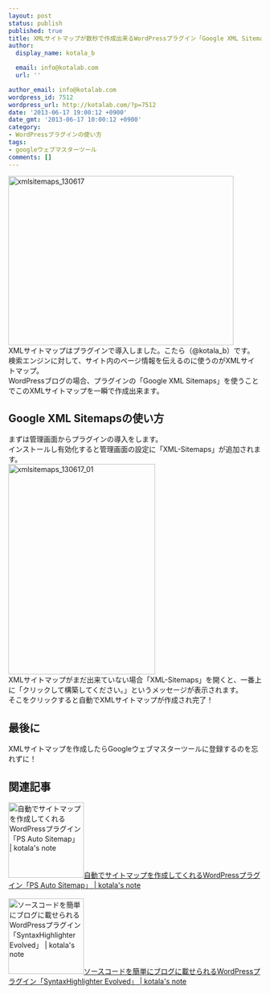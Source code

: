 ```yaml
---
layout: post
status: publish
published: true
title: XMLサイトマップが数秒で作成出来るWordPressプラグイン「Google XML Sitemaps」
author:
  display_name: kotala_b

  email: info@kotalab.com
  url: ''

author_email: info@kotalab.com
wordpress_id: 7512
wordpress_url: http://kotalab.com/?p=7512
date: '2013-06-17 19:00:12 +0900'
date_gmt: '2013-06-17 10:00:12 +0900'
category:
- WordPressプラグインの使い方
tags:
- googleウェブマスターツール
comments: []
---
```

<p><img src="http://kotalab.com/wp-content/uploads/xmlsitemaps_130617-448x336.jpg" alt="xmlsitemaps_130617" width="448" height="336" class="alignnone size-large wp-image-7514" /><br />
XMLサイトマップはプラグインで導入しました。こたら（@kotala_b）です。<br />
検索エンジンに対して、サイト内のページ情報を伝えるのに使うのがXMLサイトマップ。<br />
WordPressブログの場合、プラグインの「Google XML Sitemaps」を使うことでこのXMLサイトマップを一瞬で作成出来ます。<br />
<!--more--></p>
<h2>Google XML Sitemapsの使い方</h2>
<p>まずは管理画面からプラグインの導入をします。<br />
インストールし有効化すると管理画面の設定に「XML-Sitemaps」が追加されます。<br />
<img src="http://kotalab.com/wp-content/uploads/xmlsitemaps_130617_01.jpg" alt="xmlsitemaps_130617_01" width="292" height="418" class="alignnone size-full wp-image-7513" /><br />
XMLサイトマップがまだ出来ていない場合「XML-Sitemaps」を開くと、一番上に「クリックして構築してください。」というメッセージが表示されます。<br />
そこをクリックすると自動でXMLサイトマップが作成され完了！</p>
<h2>最後に</h2>
<p>XMLサイトマップを作成したらGoogleウェブマスターツールに登録するのを忘れずに！</p>
<h2 class="rele">関連記事</h2>
<p><a href="http://kotalab.com/wordpress-plugin-ps-auto-sitemap" target="_blank"><img  class="alignleft" src="http://kotalab.com/wp-content/uploads/psautositemap_130614-448x219.jpg" alt="自動でサイトマップを作成してくれるWordPressプラグイン「PS Auto Sitemap」 | kotala's note" width="150" /></a><a href="http://kotalab.com/wordpress-plugin-ps-auto-sitemap" target="_blank">自動でサイトマップを作成してくれるWordPressプラグイン「PS Auto Sitemap」 | kotala's note</a><br style="clear:both;" /><br />
<a href="http://kotalab.com/wordpress-plugin-syntaxhighlighter-evolved" target="_blank"><img  class="alignleft" src="http://kotalab.com/wp-content/uploads/SyntaxHighlighterEvolved_130615-448x335.jpg" alt="ソースコードを簡単にブログに載せられるWordPressプラグイン「SyntaxHighlighter Evolved」 | kotala's note" width="150" /></a><a href="http://kotalab.com/wordpress-plugin-syntaxhighlighter-evolved" target="_blank">ソースコードを簡単にブログに載せられるWordPressプラグイン「SyntaxHighlighter Evolved」 | kotala's note</a><br style="clear:both;" /></p>
